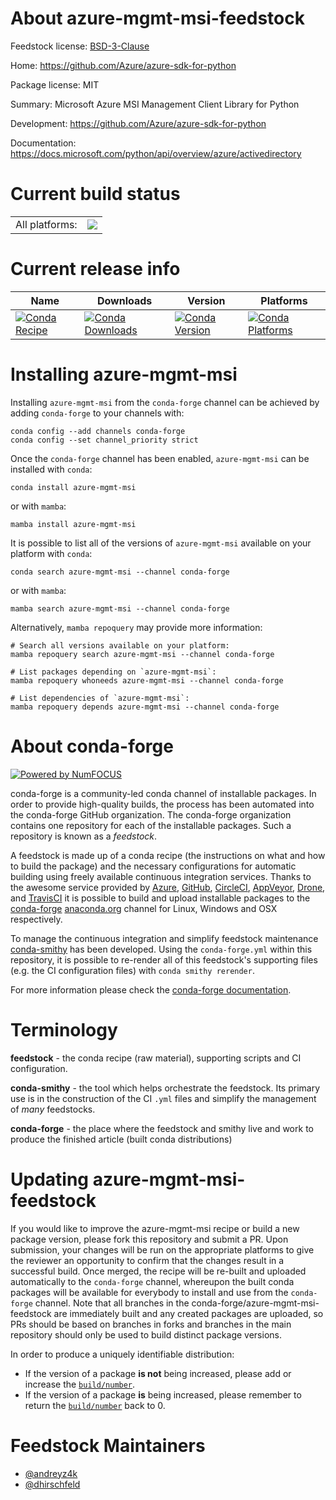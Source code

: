 About azure-mgmt-msi-feedstock
==============================

Feedstock license: [BSD-3-Clause](https://github.com/conda-forge/azure-mgmt-msi-feedstock/blob/main/LICENSE.txt)

Home: https://github.com/Azure/azure-sdk-for-python

Package license: MIT

Summary: Microsoft Azure MSI Management Client Library for Python

Development: https://github.com/Azure/azure-sdk-for-python

Documentation: https://docs.microsoft.com/python/api/overview/azure/activedirectory

Current build status
====================


<table><tr><td>All platforms:</td>
    <td>
      <a href="https://dev.azure.com/conda-forge/feedstock-builds/_build/latest?definitionId=6254&branchName=main">
        <img src="https://dev.azure.com/conda-forge/feedstock-builds/_apis/build/status/azure-mgmt-msi-feedstock?branchName=main">
      </a>
    </td>
  </tr>
</table>

Current release info
====================

| Name | Downloads | Version | Platforms |
| --- | --- | --- | --- |
| [![Conda Recipe](https://img.shields.io/badge/recipe-azure--mgmt--msi-green.svg)](https://anaconda.org/conda-forge/azure-mgmt-msi) | [![Conda Downloads](https://img.shields.io/conda/dn/conda-forge/azure-mgmt-msi.svg)](https://anaconda.org/conda-forge/azure-mgmt-msi) | [![Conda Version](https://img.shields.io/conda/vn/conda-forge/azure-mgmt-msi.svg)](https://anaconda.org/conda-forge/azure-mgmt-msi) | [![Conda Platforms](https://img.shields.io/conda/pn/conda-forge/azure-mgmt-msi.svg)](https://anaconda.org/conda-forge/azure-mgmt-msi) |

Installing azure-mgmt-msi
=========================

Installing `azure-mgmt-msi` from the `conda-forge` channel can be achieved by adding `conda-forge` to your channels with:

```
conda config --add channels conda-forge
conda config --set channel_priority strict
```

Once the `conda-forge` channel has been enabled, `azure-mgmt-msi` can be installed with `conda`:

```
conda install azure-mgmt-msi
```

or with `mamba`:

```
mamba install azure-mgmt-msi
```

It is possible to list all of the versions of `azure-mgmt-msi` available on your platform with `conda`:

```
conda search azure-mgmt-msi --channel conda-forge
```

or with `mamba`:

```
mamba search azure-mgmt-msi --channel conda-forge
```

Alternatively, `mamba repoquery` may provide more information:

```
# Search all versions available on your platform:
mamba repoquery search azure-mgmt-msi --channel conda-forge

# List packages depending on `azure-mgmt-msi`:
mamba repoquery whoneeds azure-mgmt-msi --channel conda-forge

# List dependencies of `azure-mgmt-msi`:
mamba repoquery depends azure-mgmt-msi --channel conda-forge
```


About conda-forge
=================

[![Powered by
NumFOCUS](https://img.shields.io/badge/powered%20by-NumFOCUS-orange.svg?style=flat&colorA=E1523D&colorB=007D8A)](https://numfocus.org)

conda-forge is a community-led conda channel of installable packages.
In order to provide high-quality builds, the process has been automated into the
conda-forge GitHub organization. The conda-forge organization contains one repository
for each of the installable packages. Such a repository is known as a *feedstock*.

A feedstock is made up of a conda recipe (the instructions on what and how to build
the package) and the necessary configurations for automatic building using freely
available continuous integration services. Thanks to the awesome service provided by
[Azure](https://azure.microsoft.com/en-us/services/devops/), [GitHub](https://github.com/),
[CircleCI](https://circleci.com/), [AppVeyor](https://www.appveyor.com/),
[Drone](https://cloud.drone.io/welcome), and [TravisCI](https://travis-ci.com/)
it is possible to build and upload installable packages to the
[conda-forge](https://anaconda.org/conda-forge) [anaconda.org](https://anaconda.org/)
channel for Linux, Windows and OSX respectively.

To manage the continuous integration and simplify feedstock maintenance
[conda-smithy](https://github.com/conda-forge/conda-smithy) has been developed.
Using the ``conda-forge.yml`` within this repository, it is possible to re-render all of
this feedstock's supporting files (e.g. the CI configuration files) with ``conda smithy rerender``.

For more information please check the [conda-forge documentation](https://conda-forge.org/docs/).

Terminology
===========

**feedstock** - the conda recipe (raw material), supporting scripts and CI configuration.

**conda-smithy** - the tool which helps orchestrate the feedstock.
                   Its primary use is in the construction of the CI ``.yml`` files
                   and simplify the management of *many* feedstocks.

**conda-forge** - the place where the feedstock and smithy live and work to
                  produce the finished article (built conda distributions)


Updating azure-mgmt-msi-feedstock
=================================

If you would like to improve the azure-mgmt-msi recipe or build a new
package version, please fork this repository and submit a PR. Upon submission,
your changes will be run on the appropriate platforms to give the reviewer an
opportunity to confirm that the changes result in a successful build. Once
merged, the recipe will be re-built and uploaded automatically to the
`conda-forge` channel, whereupon the built conda packages will be available for
everybody to install and use from the `conda-forge` channel.
Note that all branches in the conda-forge/azure-mgmt-msi-feedstock are
immediately built and any created packages are uploaded, so PRs should be based
on branches in forks and branches in the main repository should only be used to
build distinct package versions.

In order to produce a uniquely identifiable distribution:
 * If the version of a package **is not** being increased, please add or increase
   the [``build/number``](https://docs.conda.io/projects/conda-build/en/latest/resources/define-metadata.html#build-number-and-string).
 * If the version of a package **is** being increased, please remember to return
   the [``build/number``](https://docs.conda.io/projects/conda-build/en/latest/resources/define-metadata.html#build-number-and-string)
   back to 0.

Feedstock Maintainers
=====================

* [@andreyz4k](https://github.com/andreyz4k/)
* [@dhirschfeld](https://github.com/dhirschfeld/)


